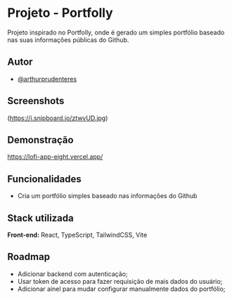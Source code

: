 # Projeto - Portfolly

Projeto inspirado no Portfolly, onde é gerado um simples portfólio baseado nas suas informações públicas do Github.


## Autor

- [@arthurprudenteres](https://github.com/arthurprudenteres/)


## Screenshots

(https://i.snipboard.io/ztwvUD.jpg)


## Demonstração

https://lofi-app-eight.vercel.app/

## Funcionalidades

- Cria um portfólio simples baseado nas informações do Github

## Stack utilizada

**Front-end:** React, TypeScript, TailwindCSS, Vite


## Roadmap

- Adicionar backend com autenticação;
- Usar token de acesso para fazer requisição de mais dados do usuário;
- Adicionar ainel para mudar configurar manualmente dados do portfólio;